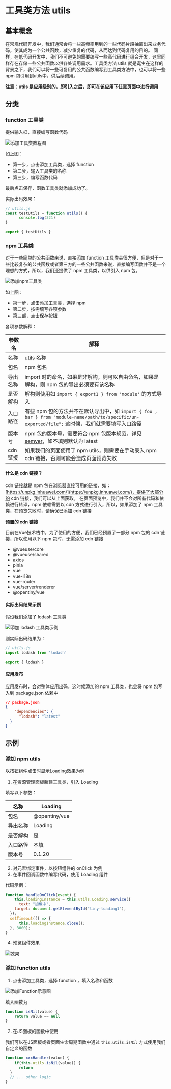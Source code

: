 # 工具类方法 utils

## 基本概念

在常规代码开发中，我们通常会将一些高频率用到的一些代码片段抽离出来业务代码，使其成为一个公共函数，减少重复的代码，从而达到代码复用的目的。
同样，在低代码开发中，我们不可避免的需要编写一些高代码进行组合开发，这里同样存在存储一些公共函数以供各处调用需求。工具类方法 utils 就是诞生在这样的背景之下，我们可以将一些可复用的公共函数编写到工具类方法中，也可以将一些 npm 包引用到utils中，供后续调用。

**注意：utils 是应用级别的，即引入之后，即可在该应用下任意页面中进行调用**

## 分类

### function 工具类

提供输入框，直接编写函数代码

![添加工具类教程图](not-found/zh-cn_image_0000001994511922.png)

如上图：
- 第一步，点击添加工具类，选择 function 
- 第二步，输入工具类的名称
- 第三步，编写函数代码

最后点击保存，函数工具类就添加成功了。

实际出码效果：

```javascript
// utils.js
const testUtils = function utils() {
      console.log(321)
}

export { testUtils }
```

### npm 工具类

对于一些简单的公共函数来说，直接添加 function  工具类会很方便，但是对于一些比较复杂的公共函数或者第三方的一些公共函数来说，直接编写函数并不是一个理想的方式，所以，我们还提供了 npm 工具类，以供引入 npm 包。

![添加npm工具类](./imgs/use-npm.png)

如上图：
- 第一步，点击添加工具类，选择 npm
- 第二步，按需填写各项参数
- 第三部，点击保存按钮

各项参数解释：

| 参数名       | 解释           |
| ----------  | ---------------|
| 名称         |  utils 名称                   |
| 包名         | npm 包名 |
| 导出名称      | import 时的命名，如果是非解构，则可以自由命名，如果是解构，则 npm 包的导出必须要有该名称           |
| 是否解构      | 解构则使用如 `import { export1 } from 'module'` 的方式导入              |
| 入口路径      | 有些 npm 包的方法并不在默认导出中，如 `import { foo , bar } from "module-name/path/to/specific/un-exported/file";` 这时候，我们就需要填写入口路径             |
| 版本号        | npm 包的版本号，需要符合 npm 包版本规范，详见 [semver](https://www.npmjs.com/package/semver)，如不填则默认为 latest            |
| cdn 链接     |  如果我们的页面使用了 npm utils，则需要在手动录入 npm cdn 链接，否则可能会造成页面预览失败            |

#### 什么是 cdn 链接？

cdn 链接就是 npm 包在浏览器直接可用的链接，如：[https://unpkg.inhuawei.com/](https://unpkg.inhuawei.com/)，提供了大部分的 cdn 链接，我们可以从上面获取。
在页面预览中，我们并不会对所有代码和依赖进行转译，npm 依赖需要以 cdn 方式进行引入，所以，如果添加了 npm 工具类，在预览失败时，请确保已添加 cdn 链接

**预置的 cdn 链接**

目前在Vue技术栈中，为了使用的方便，我们已经预置了一部分 npm 包的 cdn 链接，所以使用以下 npm 包时，无需添加 cdn 链接

- @vueuse/core
- @vueuse/shared
- axios
- pinia
- vue
- vue-i18n
- vue-router
- vue/server/renderer
- @opentiny/vue

#### 实际出码结果示例

假设我们添加了 lodash 工具类

![添加 lodash 工具类示例](./imgs/ScreenShot_20241029195609.png)

则实际出码结果为：

```javascript
// utils.js
import lodash from 'lodash'

export { lodash }
```
#### 应用发布

应用发布时，会对整体应用出码，这时候添加的 npm 工具类，也会将 npm 包写入到 package.json 依赖中

```json
// package.json
{
    "dependencies": {
      "lodash": "latest"
  }
}
```

## 示例

### 添加 npm utils

以按钮组件点击时显示Loading效果为例

1. 在资源管理面板新建工具类，引入 Loading

填写以下参数：


| 名称     | Loading           |
| ---------- | ------------------- |
| 包名     | @opentiny/vue |
| 导出名称 | Loading           |
| 是否解构 | 是                |
| 入口路径 | 不填              |
| 版本号   | 0.1.20            |

2. 对元素绑定事件，以按钮组件的 onClick 为例
3. 在事件回调函数中编写代码，使用 Loading 组件

代码示例：

```javascript
function handleOnClick(event) {
    this.loadingInstance = this.utils.Loading.service({
      text: "加载中",
    target: document.getElementById("tiny-loading1"),
  });
  setTimeout(() => {
      this.loadingInstance.close();
  }, 3000);
}
```

4. 预览组件效果

![效果](./imgs/utils4.png)

### 添加 function utils

1. 点击添加工具类，选择 function ，填入名称和函数

![添加Function示意图](./imgs/add-Function.png)

填入函数为
```javascript
function isNil(value) {
    return value == null
}
```

2. 在JS面板的函数中使用

我们可以在JS面板或者页面生命周期函数中通过 `this.utils.isNil` 方式使用我们自定义的函数

```javascript
function xxxHandler(value) {
    if(this.utils.isNil(value)) {
      return
  }
  // ... other logic 
}
```